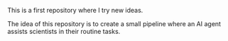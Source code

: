 This is a first repository where I try new ideas.

The idea of this repository is to create a small pipeline where an AI agent assists scientists in their routine tasks.

